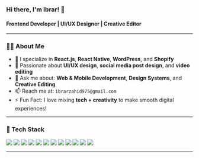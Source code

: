 
### Hi there, I'm Ibrar! 👋  
#### Frontend Developer | UI/UX Designer | Creative Editor  

---

### 👨‍💻 About Me  
- 🔧 I specialize in **React.js**, **React Native**, **WordPress**, and **Shopify**  
- 🎨 Passionate about **UI/UX design**, **social media post design**, and **video editing**  
- 💬 Ask me about: **Web & Mobile Development**, **Design Systems**, and **Creative Editing**  
- 📫 Reach me at: `ibrarzahid975@gmail.com`  
- ⚡ Fun Fact: I love mixing **tech + creativity** to make smooth digital experiences!

---

### 🚀 Tech Stack  
<div align="left">

  <img src="https://img.shields.io/badge/HTML5-E34F26?style=for-the-badge&logo=html5&logoColor=white"/>
  <img src="https://img.shields.io/badge/CSS3-1572B6?style=for-the-badge&logo=css3&logoColor=white"/>
  <img src="https://img.shields.io/badge/SASS-CC6699?style=for-the-badge&logo=sass&logoColor=white"/>
  <img src="https://img.shields.io/badge/Tailwind_CSS-38B2AC?style=for-the-badge&logo=tailwind-css&logoColor=white"/>
  <img src="https://img.shields.io/badge/JavaScript-F7DF1E?style=for-the-badge&logo=javascript&logoColor=black"/>
  <img src="https://img.shields.io/badge/WordPress-21759B?style=for-the-badge&logo=wordpress&logoColor=white"/>
  <img src="https://img.shields.io/badge/Shopify-96bf48?style=for-the-badge&logo=shopify&logoColor=white"/>
  <img src="https://img.shields.io/badge/Figma-F24E1E?style=for-the-badge&logo=figma&logoColor=white"/>
  <img src="https://img.shields.io/badge/Adobe%20Premiere%20Pro-9999FF?style=for-the-badge&logo=adobe-premiere-pro&logoColor=white"/>
  <img src="https://img.shields.io/badge/Canva-00C4CC?style=for-the-badge&logo=canva&logoColor=white"/>
  <img src="https://img.shields.io/badge/React-20232A?style=for-the-badge&logo=react&logoColor=61DAFB"/>
  <img src="https://img.shields.io/badge/React_Native-61DAFB?style=for-the-badge&logo=react&logoColor=black"/>

</div>

---
